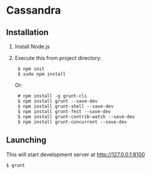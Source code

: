 # Cassandra

## Installation

1. Install Node.js

1. Execute this from project directory:

        $ npm init
        $ sudo npm install
   
    Or:     
  
        # npm install -g grunt-cli  
        $ npm install grunt --save-dev  
        $ npm install grunt-shell --save-dev  
        $ npm install grunt-fest --save-dev  
        $ npm install grunt-contrib-watch --save-dev  
        $ npm install grunt-concurrent --save-dev  

## Launching

This will start development server at http://127.0.0.1:8100

    $ grunt
